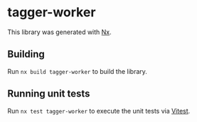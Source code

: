 # tagger-worker

This library was generated with [Nx](https://nx.dev).

## Building

Run `nx build tagger-worker` to build the library.

## Running unit tests

Run `nx test tagger-worker` to execute the unit tests via [Vitest](https://vitest.dev/).
